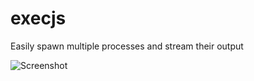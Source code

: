 # execjs

Easily spawn multiple processes and stream their output

![Screenshot](raw/master/screenshot.png)

